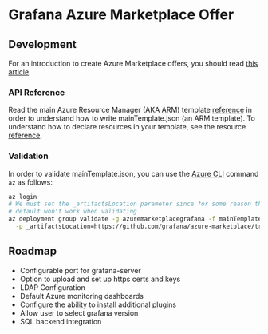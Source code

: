# Grafana Azure Marketplace Offer

## Development

For an introduction to create Azure Marketplace offers, you should read 
[this article](https://docs.microsoft.com/en-us/azure/marketplace/partner-center-portal/create-new-azure-apps-offer).

### API Reference

Read the main Azure Resource Manager (AKA ARM) template
[reference](https://docs.microsoft.com/en-us/azure/azure-resource-manager/templates/template-syntax)
in order to understand how to write mainTemplate.json (an ARM template). To 
understand how to declare resources in your template, see the resource 
[reference](https://docs.microsoft.com/en-us/azure/templates/). 

### Validation

In order to validate mainTemplate.json, you can use the 
[Azure CLI](https://docs.microsoft.com/en-us/cli/azure/?view=azure-cli-latest)
command `az` as follows:

```bash
az login
# We must set the _artifactsLocation parameter since for some reason the 
# default won't work when validating
az deployment group validate -g azuremarketplacegrafana -f mainTemplate.json \
  -p _artifactsLocation=https://github.com/grafana/azure-marketplace/tree/master
```

## Roadmap

* Configurable port for grafana-server
* Option to upload and set up https certs and keys
* LDAP Configuration
* Default Azure monitoring dashboards
* Configure the ability to install additional plugins
* Allow user to select grafana version
* SQL backend integration
